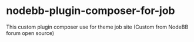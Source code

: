 # nodebb-plugin-composer-for-job
This custom plugin composer use for theme job site (Custom from NodeBB forum open source)
